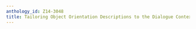 ```yaml
---
anthology_id: Z14-3048
title: Tailoring Object Orientation Descriptions to the Dialogue Context
---
```

